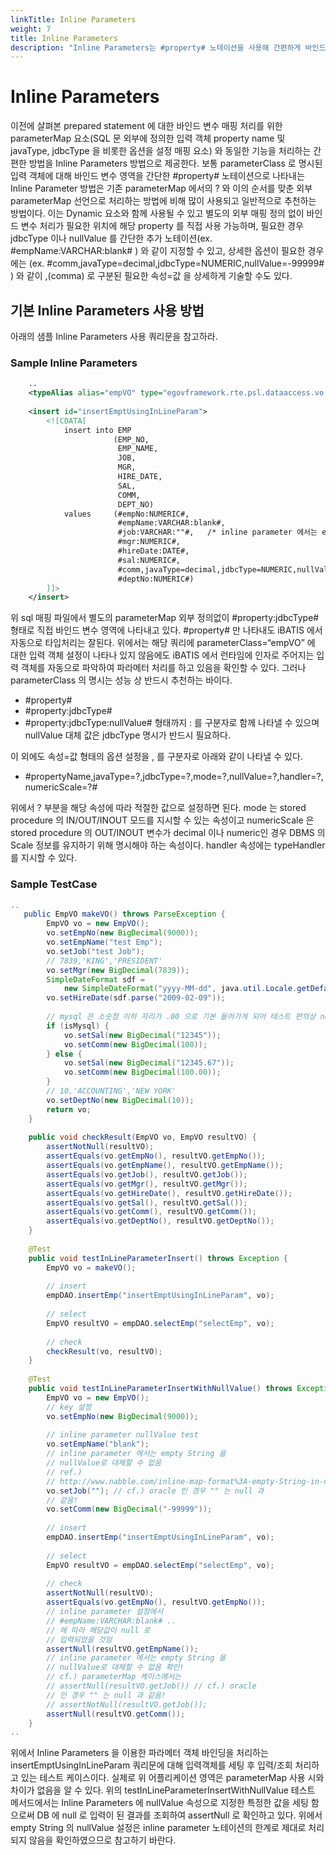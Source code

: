 ```yaml
---
linkTitle: Inline Parameters
weight: 7
title: Inline Parameters
description: "Inline Parameters는 #property# 노테이션을 사용해 간편하게 바인드 변수 매핑을 처리하며, 별도의 parameterMap 선언 없이 입력 객체의 속성을 SQL에 직접 매핑할 수 있다. Dynamic 요소와 함께 사용 가능하며, 필요한 경우 JDBC 타입과 null 값을 추가 노테이션으로 지정할 수 있다."
---
```

# Inline Parameters

 이전에 살펴본 prepared statement 에 대한 바인드 변수 매핑 처리를 위한 parameterMap 요소(SQL 문 외부에 정의한 입력 객체 property name 및 javaType, jdbcType 을 비롯한 옵션을 설정 매핑 요소) 와 동일한 기능을 처리하는 간편한 방법을 Inline Parameters 방법으로 제공한다. 보통 parameterClass 로 명시된 입력 객체에 대해 바인드 변수 영역을 간단한 #property# 노테이션으로 나타내는 Inline Parameter 방법은 기존 parameterMap 에서의 ? 와 이의 순서를 맞춘 외부 parameterMap 선언으로 처리하는 방법에 비해 많이 사용되고 일반적으로 추천하는 방법이다. 이는 Dynamic 요소와 함께 사용될 수 있고 별도의 외부 매핑 정의 없이 바인드 변수 처리가 필요한 위치에 해당 property 를 직접 사용 가능하며, 필요한 경우 jdbcType 이나 nullValue 를 간단한 추가 노테이션(ex. #empName:VARCHAR:blank# ) 와 같이 지정할 수 있고, 상세한 옵션이 필요한 경우에는 (ex. #comm,javaType=decimal,jdbcType=NUMERIC,nullValue=-99999# ) 와 같이 ,(comma) 로 구분된 필요한 속성=값 을 상세하게 기술할 수도 있다.

## 기본 Inline Parameters 사용 방법

 아래의 샘플 Inline Parameters 사용 쿼리문을 참고하라.

### Sample Inline Parameters

```xml
	..
	<typeAlias alias="empVO" type="egovframework.rte.psl.dataaccess.vo.EmpVO" />
 
	<insert id="insertEmptUsingInLineParam">
		<![CDATA[
			insert into EMP
			           (EMP_NO,
			            EMP_NAME,
			            JOB,
			            MGR,
			            HIRE_DATE,
			            SAL,
			            COMM,
			            DEPT_NO)
			values     (#empNo:NUMERIC#,
			            #empName:VARCHAR:blank#,
			            #job:VARCHAR:""#,	/* inline parameter 에서는 empty String 을 nullValue로 대체할 수 없음 - cf.) oracle인 경우는 "" 가 null 임 */
			            #mgr:NUMERIC#,
			            #hireDate:DATE#,
			            #sal:NUMERIC#,	
			            #comm,javaType=decimal,jdbcType=NUMERIC,nullValue=-99999#,
			            #deptNo:NUMERIC#)
		]]>
	</insert>
```

 위 sql 매핑 파일에서 별도의 parameterMap 외부 정의없이 #property:jdbcType# 형태로 직접 바인드 변수 영역에 나타내고 있다. #property# 만 나타내도 iBATIS 에서 자동으로 타입처리는 잘된다. 위에서는 해당 쿼리에 parameterClass=“empVO” 에 대한 입력 객체 설정이 나타나 있지 않음에도 iBATIS 에서 런타임에 인자로 주어지는 입력 객체를 자동으로 파악하여 파라메터 처리를 하고 있음을 확인할 수 있다. 그러나 parameterClass 의 명시는 성능 상 반드시 추천하는 바이다.

- #property#
- #property:jdbcType#
- #property:jdbcType:nullValue# 형태까지 : 를 구분자로 함께 나타낼 수 있으며 nullValue 대체 값은 jdbcType 명시가 반드시 필요하다.

 이 외에도 속성=값 형태의 옵션 설정을 , 를 구분자로 아래와 같이 나타낼 수 있다.

- #propertyName,javaType=?,jdbcType=?,mode=?,nullValue=?,handler=?,numericScale=?#

 위에서 ? 부분을 해당 속성에 따라 적절한 값으로 설정하면 된다. mode 는 stored procedure 의 IN/OUT/INOUT 모드를 지시할 수 있는 속성이고 numericScale 은 stored procedure 의 OUT/INOUT 변수가 decimal 이나 numeric인 경우 DBMS 의 Scale 정보를 유지하기 위해 명시해야 하는 속성이다. handler 속성에는 typeHandler 를 지시할 수 있다.

### Sample TestCase

```java
..
   public EmpVO makeVO() throws ParseException {
        EmpVO vo = new EmpVO();
        vo.setEmpNo(new BigDecimal(9000));
        vo.setEmpName("test Emp");
        vo.setJob("test Job");
        // 7839,'KING','PRESIDENT'
        vo.setMgr(new BigDecimal(7839));
        SimpleDateFormat sdf =
            new SimpleDateFormat("yyyy-MM-dd", java.util.Locale.getDefault());
        vo.setHireDate(sdf.parse("2009-02-09"));
 
        // mysql 은 소숫점 이하 자리가 .00 으로 기본 들어가게 되어 테스트 편의상 numeric(5) 로 선언하였음.
        if (isMysql) {
            vo.setSal(new BigDecimal("12345"));
            vo.setComm(new BigDecimal(100));
        } else {
            vo.setSal(new BigDecimal("12345.67"));
            vo.setComm(new BigDecimal(100.00));
        }
        // 10,'ACCOUNTING','NEW YORK'
        vo.setDeptNo(new BigDecimal(10));
        return vo;
    }
 
    public void checkResult(EmpVO vo, EmpVO resultVO) {
        assertNotNull(resultVO);
        assertEquals(vo.getEmpNo(), resultVO.getEmpNo());
        assertEquals(vo.getEmpName(), resultVO.getEmpName());
        assertEquals(vo.getJob(), resultVO.getJob());
        assertEquals(vo.getMgr(), resultVO.getMgr());
        assertEquals(vo.getHireDate(), resultVO.getHireDate());
        assertEquals(vo.getSal(), resultVO.getSal());
        assertEquals(vo.getComm(), resultVO.getComm());
        assertEquals(vo.getDeptNo(), resultVO.getDeptNo());
    }
 
    @Test
    public void testInLineParameterInsert() throws Exception {
        EmpVO vo = makeVO();
 
        // insert
        empDAO.insertEmp("insertEmptUsingInLineParam", vo);
 
        // select
        EmpVO resultVO = empDAO.selectEmp("selectEmp", vo);
 
        // check
        checkResult(vo, resultVO);
    }
 
    @Test
    public void testInLineParameterInsertWithNullValue() throws Exception {
        EmpVO vo = new EmpVO();
        // key 설정
        vo.setEmpNo(new BigDecimal(9000));
 
        // inline parameter nullValue test
        vo.setEmpName("blank");
        // inline parameter 에서는 empty String 을
        // nullValue로 대체할 수 없음
        // ref.)
        // http://www.nabble.com/inline-map-format%3A-empty-String-in-nullValue-td18905940.html
        vo.setJob(""); // cf.) oracle 인 경우 "" 는 null 과
        // 같음!
        vo.setComm(new BigDecimal("-99999"));
 
        // insert
        empDAO.insertEmp("insertEmptUsingInLineParam", vo);
 
        // select
        EmpVO resultVO = empDAO.selectEmp("selectEmp", vo);
 
        // check
        assertNotNull(resultVO);
        assertEquals(vo.getEmpNo(), resultVO.getEmpNo());
        // inline parameter 설정에서
        // #empName:VARCHAR:blank# ..
        // 에 따라 해당값이 null 로
        // 입력되었을 것임
        assertNull(resultVO.getEmpName());
        // inline parameter 에서는 empty String 을
        // nullValue로 대체할 수 없음 확인!
        // cf.) parameterMap 케이스에서는
        // assertNull(resultVO.getJob()) // cf.) oracle
        // 인 경우 "" 는 null 과 같음!
        // assertNotNull(resultVO.getJob());
        assertNull(resultVO.getComm());
    }
..
```

 위에서 Inline Parameters 을 이용한 파라메터 객체 바인딩을 처리하는 insertEmptUsingInLineParam 쿼리문에 대해 입력객체를 세팅 후 입력/조회 처리하고 있는 테스트 케이스이다. 실제로 위 어플리케이션 영역은 parameterMap 사용 시와 차이가 없음을 알 수 있다. 위의 testInLineParameterInsertWithNullValue 테스트 메서드에서는 Inline Parameters 에 nullValue 속성으로 지정한 특정한 값을 세팅 함으로써 DB 에 null 로 입력이 된 결과를 조회하여 assertNull 로 확인하고 있다. 위에서 empty String 의 nullValue 설정은 inline parameter 노테이션의 한계로 제대로 처리되지 않음을 확인하였으므로 참고하기 바란다.